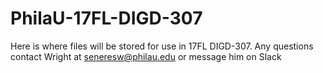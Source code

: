 # PhilaU-17FL-DIGD-307

Here is where files will be stored for use in 17FL DIGD-307. Any questions contact Wright at seneresw@philau.edu or message him on Slack
